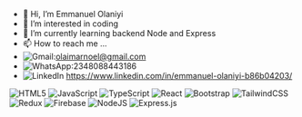 - 👋 Hi, I’m Emmanuel Olaniyi
- 👀 I’m interested in coding
- 🌱 I’m currently learning backend Node and Express
- 📫 How to reach me ...
- ![Gmail](https://img.shields.io/badge/Gmail-D14836?style=for-the-badge&logo=gmail&logoColor=white):olaimarnoel@gmail.com
- ![WhatsApp](https://img.shields.io/badge/WhatsApp-25D366?style=for-the-badge&logo=whatsapp&logoColor=white):2348088443186
- ![LinkedIn](https://img.shields.io/badge/linkedin-%230077B5.svg?style=for-the-badge&logo=linkedin&logoColor=white) https://www.linkedin.com/in/emmanuel-olaniyi-b86b04203/

![HTML5](https://img.shields.io/badge/html5-%23E34F26.svg?style=for-the-badge&logo=html5&logoColor=white)
![JavaScript](https://img.shields.io/badge/javascript-%23323330.svg?style=for-the-badge&logo=javascript&logoColor=%23F7DF1E)
![TypeScript](https://img.shields.io/badge/typescript-%23007ACC.svg?style=for-the-badge&logo=typescript&logoColor=white)
![React](https://img.shields.io/badge/react-%2320232a.svg?style=for-the-badge&logo=react&logoColor=%2361DAFB)
![Bootstrap](https://img.shields.io/badge/bootstrap-%23563D7C.svg?style=for-the-badge&logo=bootstrap&logoColor=white)
![TailwindCSS](https://img.shields.io/badge/tailwindcss-%2338B2AC.svg?style=for-the-badge&logo=tailwind-css&logoColor=white)
![Redux](https://img.shields.io/badge/redux-%23593d88.svg?style=for-the-badge&logo=redux&logoColor=white)
![Firebase](https://img.shields.io/badge/firebase-%23039BE5.svg?style=for-the-badge&logo=firebase)
![NodeJS](https://img.shields.io/badge/node.js-6DA55F?style=for-the-badge&logo=node.js&logoColor=white)
![Express.js](https://img.shields.io/badge/express.js-%23404d59.svg?style=for-the-badge&logo=express&logoColor=%2361DAFB)
<!---
himarnoel/himarnoel is a ✨ special ✨ repository because its `README.md` (this file) appears on your GitHub profile.
You can click the Preview link to take a look at your changes.
--->
